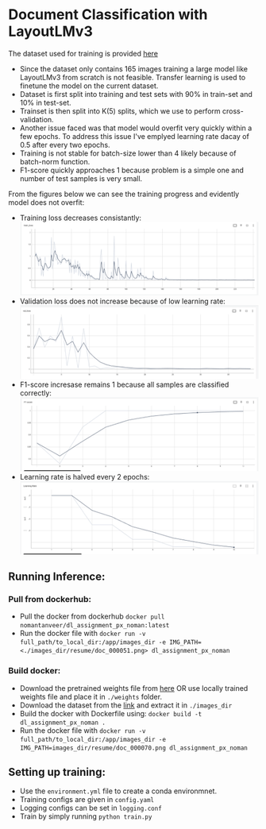# Document Classification with LayoutLMv3

The dataset used for training is provided [here](https://www.kaggle.com/datasets/ritvik1909/document-classification-dataset)

- Since the dataset only contains 165 images training a large model like LayoutLMv3 from scratch is not feasible. Transfer learning is used to finetune the model on the current dataset.
- Dataset is first split into training and test sets with 90% in train-set and 10% in test-set.
- Trainset is then split into K(5) splits, which we use to perform cross-validation.
- Another issue faced was that model would overfit very quickly within a few epochs. To address this issue I've emplyed learning rate dacay of 0.5 after every two epochs.
- Training is not stable for batch-size lower than 4 likely because of batch-norm function.
- F1-score quickly approaches 1 because problem is a simple one and number of test samples is very small.


From the figures below we can see the training progress and evidently model does not overfit:
- Training loss decreases consistantly:
![Training loss](imgs/Train_loss.png)
- Validation loss does not increase because of low learning rate:
![Validation loss](imgs/Val_loss.png)
- F1-score incresase remains 1 because all samples are classified correctly:
![F1 Score](imgs/F1-score.png)
- Learning rate is halved every 2 epochs:
![Learning Rate](imgs/Learning_rate.png)

## Running Inference:

### Pull from dockerhub:
- Pull the docker from dockerhub ```docker pull nomantanveer/dl_assignment_px_noman:latest```
- Run the docker file with ```docker run -v full_path/to_local_dir:/app/images_dir -e IMG_PATH=<./images_dir/resume/doc_000051.png> dl_assignment_px_noman```

### Build docker:
- Download the pretrained weights file from [here](https://drive.google.com/file/d/1lWOLVfrt78DDkMwcz8THfD9gv8ejBaHk/view?usp=sharing) OR use locally trained weights file and place it in ```./weights``` folder.
- Download the dataset from the [link](https://www.kaggle.com/datasets/ritvik1909/document-classification-dataset) and extract it in ```./images_dir```
- Build the docker with Dockerfile using: ```docker build -t dl_assignment_px_noman .```
- Run the docker file with ```docker run -v full_path/to_local_dir:/app/images_dir -e IMG_PATH=images_dir/resume/doc_000070.png dl_assignment_px_noman```

## Setting up training:
- Use the ```environment.yml``` file to create a conda environmnet.
- Training configs are given in ```config.yaml```
- Logging configs can be set in ```logging.conf```
- Train by simply running ```python train.py```
